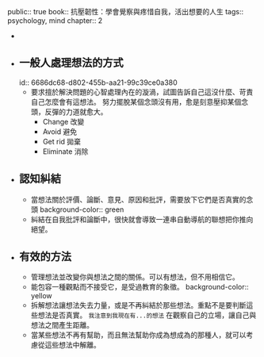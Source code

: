 public:: true
book:: 抗壓韌性：學會覺察與疼惜自我，活出想要的人生
tags:: psychology, mind
chapter:: 2

-
- ## 一般人處理想法的方式
  id:: 6686dc68-d802-455b-aa21-99c39ce0a380
	- 要求擅於解決問題的心智處理內在的漩渦，試圖告訴自己這沒什麼、苛責自己怎麼會有這想法。
	  努力擺脫某個念頭沒有用，愈是刻意壓抑某個念頭，反彈的力道就愈大。
		- Change 改變
		- Avoid 避免
		- Get rid 拋棄
		- Eliminate 消除
- ## 認知糾結
	- 當想法關於評價、論斷、意見、原因和批評，需要放下它們是否真實的念頭
	  background-color:: green
	- 糾結在自我批評和論斷中，很快就會導致一連串自動導航的聯想把你推向絕望。
- ## 有效的方法
	- 管理想法並改變你與想法之間的關係。可以有想法，但不用相信它。
	- 能包容一種觀點而不接受它，是受過教育的象徵。
	  background-color:: yellow
	- 拆解想法讓想法失去力量，或是不再糾結於那些想法。重點不是要判斷這些想法是否真實。
	  `我注意到我現在有...的想法`
	  在觀察自己的立場，讓自己與想法之間產生距離。
	- 當某些想法不再有幫助，而且無法幫助你成為想成為的那種人，就可以考慮從這些想法中解離。